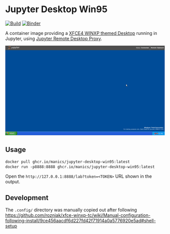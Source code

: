 # Jupyter Desktop Win95

[![Build](https://github.com/manics/jupyter-desktop-win95/actions/workflows/build.yaml/badge.svg)](https://github.com/manics/jupyter-desktop-win95/actions/workflows/build.yaml)
[![Binder](https://mybinder.org/badge_logo.svg)](https://mybinder.org/v2/gh/manics/jupyter-desktop-win95/HEAD?urlpath=desktop)

A container image providing a [XFCE4 WINXP themed Desktop](https://github.com/rozniak/xfce-winxp-tc) running in Jupyter, using [Jupyter Remote Desktop Proxy](https://github.com/jupyterhub/jupyter-remote-desktop-proxy/).

![Screenshot of jupyter-desktop-win95](https://raw.githubusercontent.com/manics/jupyter-desktop-win95/main/tests/reference/desktop.png)

## Usage

```
docker pull ghcr.io/manics/jupyter-desktop-win95:latest
docker run -p8888:8888 ghcr.io/manics/jupyter-desktop-win95:latest
```

Open the `http://127.0.0.1:8888/lab?token=<TOKEN>` URL shown in the output.

## Development

The `.config/` directory was manually copied out after following
https://github.com/rozniak/xfce-winxp-tc/wiki/Manual-configuration-following-install/9ce456aacdf6d227fd42f71914a0a5776920e5ad#shell-setup

